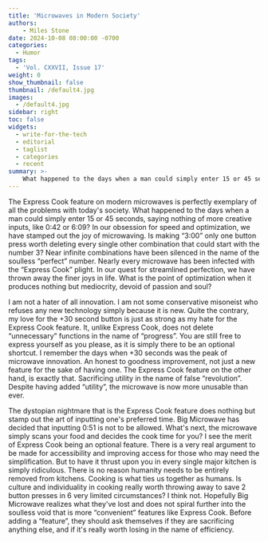 ```yaml
---
title: 'Microwaves in Modern Society'
authors:
    - Miles Stone
date: 2024-10-08 08:00:00 -0700
categories:
  - Humor
tags:
  - 'Vol. CXXVII, Issue 17'
weight: 0
show_thumbnail: false
thumbnail: /default4.jpg
images:
  - /default4.jpg
sidebar: right
toc: false
widgets:
  - write-for-the-tech
  - editorial
  - taglist
  - categories
  - recent
summary: >-
    What happened to the days when a man could simply enter 15 or 45 seconds, saying nothing of more creative inputs, like 0:42 or 6:09?
---
```


The Express Cook feature on modern microwaves is perfectly exemplary of all the problems with today's society. What happened to the days when a man could simply enter 15 or 45 seconds, saying nothing of more creative inputs, like 0:42 or 6:09? In our obsession for speed and optimization, we have stamped out the joy of microwaving. Is making “3:00” only one button press worth deleting every single other combination that could start with the number 3? Near infinite combinations have been silenced in the name of the soulless “perfect” number. Nearly every microwave has been infected with the “Express Cook” plight. In our quest for streamlined perfection, we have thrown away the finer joys in life. What is the point of optimization when it produces nothing but mediocrity, devoid of passion and soul?

I am not a hater of all innovation. I am not some conservative misoneist who refuses any new technology simply because it is new. Quite the contrary, my love for the +30 second button is just as strong as my hate for the Express Cook feature. It, unlike Express Cook, does not delete “unnecessary” functions in the name of “progress”. You are still free to express yourself as you please, as it is simply there to be an optional shortcut. I remember the days when +30 seconds was the peak of microwave innovation. An honest to goodness improvement, not just a new feature for the sake of having one. The Express Cook feature on the other hand, is exactly that. Sacrificing utility in the name of false “revolution”. Despite having added “utility”, the microwave is now more unusable than ever.

The dystopian nightmare that is the Express Cook feature does nothing but stamp out the art of inputting one's preferred time. Big Microwave has decided that inputting 0:51 is not to be allowed. What's next, the microwave simply scans your food and decides the cook time for you? I see the merit of Express Cook being an optional feature. There is a very real argument to be made for accessibility and improving access for those who may need the simplification. But to have it thrust upon you in every single major kitchen is simply ridiculous. There is no reason humanity needs to be entirely removed from kitchens. Cooking is what ties us together as humans. Is culture and individuality in cooking really worth throwing away to save 2 button presses in 6 very limited circumstances? I think not. Hopefully Big Microwave realizes what they've lost and does not spiral further into the soulless void that is more “convenient” features like Express Cook. Before adding a “feature”, they should ask themselves if they are sacrificing anything else, and if it's really worth losing in the name of efficiency.